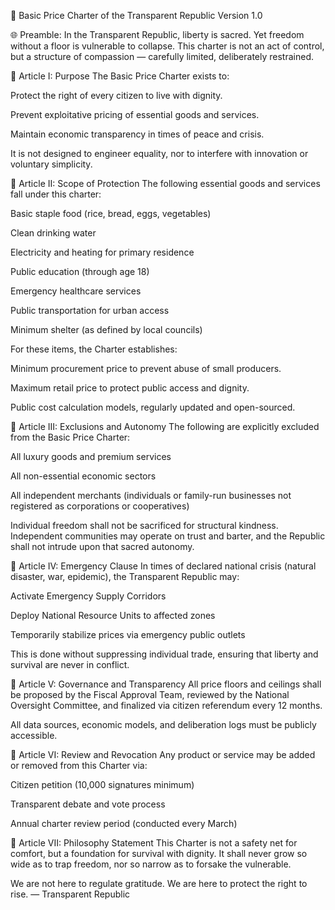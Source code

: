 📜 Basic Price Charter
of the Transparent Republic
Version 1.0

🌐 Preamble:
In the Transparent Republic, liberty is sacred.
Yet freedom without a floor is vulnerable to collapse.
This charter is not an act of control, but a structure of compassion — carefully limited, deliberately restrained.

🧱 Article I: Purpose
The Basic Price Charter exists to:

Protect the right of every citizen to live with dignity.

Prevent exploitative pricing of essential goods and services.

Maintain economic transparency in times of peace and crisis.

It is not designed to engineer equality, nor to interfere with innovation or voluntary simplicity.

🧺 Article II: Scope of Protection
The following essential goods and services fall under this charter:

Basic staple food (rice, bread, eggs, vegetables)

Clean drinking water

Electricity and heating for primary residence

Public education (through age 18)

Emergency healthcare services

Public transportation for urban access

Minimum shelter (as defined by local councils)

For these items, the Charter establishes:

Minimum procurement price to prevent abuse of small producers.

Maximum retail price to protect public access and dignity.

Public cost calculation models, regularly updated and open-sourced.

🧾 Article III: Exclusions and Autonomy
The following are explicitly excluded from the Basic Price Charter:

All luxury goods and premium services

All non-essential economic sectors

All independent merchants (individuals or family-run businesses not registered as corporations or cooperatives)

Individual freedom shall not be sacrificed for structural kindness.
Independent communities may operate on trust and barter, and the Republic shall not intrude upon that sacred autonomy.

🚨 Article IV: Emergency Clause
In times of declared national crisis (natural disaster, war, epidemic), the Transparent Republic may:

Activate Emergency Supply Corridors

Deploy National Resource Units to affected zones

Temporarily stabilize prices via emergency public outlets

This is done without suppressing individual trade, ensuring that liberty and survival are never in conflict.

🧮 Article V: Governance and Transparency
All price floors and ceilings shall be proposed by the Fiscal Approval Team,
reviewed by the National Oversight Committee,
and finalized via citizen referendum every 12 months.

All data sources, economic models, and deliberation logs must be publicly accessible.

🤝 Article VI: Review and Revocation
Any product or service may be added or removed from this Charter via:

Citizen petition (10,000 signatures minimum)

Transparent debate and vote process

Annual charter review period (conducted every March)

🧭 Article VII: Philosophy Statement
This Charter is not a safety net for comfort,
but a foundation for survival with dignity.
It shall never grow so wide as to trap freedom,
nor so narrow as to forsake the vulnerable.

We are not here to regulate gratitude.
We are here to protect the right to rise.
— Transparent Republic
